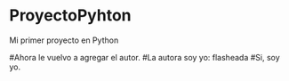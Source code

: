 # ProyectoPyhton
Mi primer proyecto en Python

#Ahora le vuelvo a agregar el autor.
#La autora soy yo: flasheada
#Si, soy yo.
